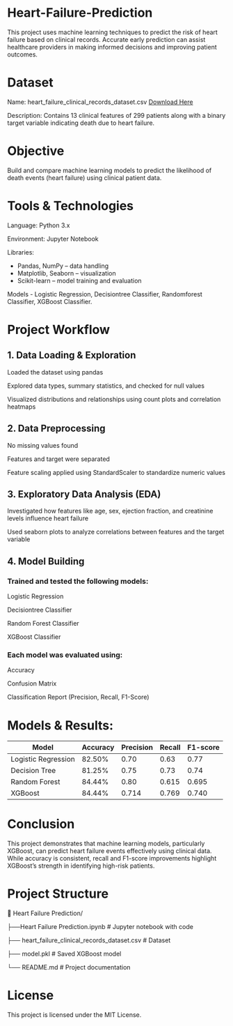# Heart-Failure-Prediction
This project uses machine learning techniques to predict the risk of heart failure based on clinical records. Accurate early prediction can assist healthcare providers in making informed decisions and improving patient outcomes.


# Dataset
Name: heart_failure_clinical_records_dataset.csv [Download Here](heart_failure_clinical_records_dataset.csv)

Description: Contains 13 clinical features of 299 patients along with a binary target variable indicating death due to heart failure.


# Objective
Build and compare machine learning models to predict the likelihood of death events (heart failure) using clinical patient data.


# Tools & Technologies
Language: Python 3.x

Environment: Jupyter Notebook

Libraries: 
- Pandas, NumPy – data handling
- Matplotlib, Seaborn – visualization           
- Scikit-learn – model training and evaluation

Models - Logistic Regression, Decisiontree Classifier, Randomforest Classifier, XGBoost Classifier.


# Project Workflow
## 1. Data Loading & Exploration
Loaded the dataset using pandas

Explored data types, summary statistics, and checked for null values

Visualized distributions and relationships using count plots and correlation heatmaps

## 2. Data Preprocessing
No missing values found

Features and target were separated

Feature scaling applied using StandardScaler to standardize numeric values

## 3. Exploratory Data Analysis (EDA)
Investigated how features like age, sex, ejection fraction, and creatinine levels influence heart failure

Used seaborn plots to analyze correlations between features and the target variable

## 4. Model Building
### Trained and tested the following models:

Logistic Regression

Decisiontree Classifier

Random Forest Classifier

XGBoost Classifier

### Each model was evaluated using:

Accuracy

Confusion Matrix

Classification Report (Precision, Recall, F1-Score)

# Models & Results:
| Model               | Accuracy | Precision | Recall | F1-score |
| ------------------- | -------- | --------- | ------ | -------- |
| Logistic Regression | 82.50%   | 0.70      | 0.63   | 0.77     |
| Decision Tree       | 81.25%   | 0.75      | 0.73   | 0.74     |
| Random Forest       | 84.44%   | 0.80      | 0.615  | 0.695    |
| XGBoost             | 84.44%   | 0.714     | 0.769  | 0.740    |

# Conclusion
This project demonstrates that machine learning models, particularly XGBoost, can predict heart failure events effectively using clinical data. While accuracy is consistent, recall and F1-score improvements highlight XGBoost’s strength in identifying high-risk patients.

# Project Structure
📁 Heart Failure Prediction/

├──Heart Failure Prediction.ipynb          # Jupyter notebook with code

├── heart_failure_clinical_records_dataset.csv   # Dataset

├── model.pkl                              # Saved XGBoost model

└── README.md                              # Project documentation

# License
This project is licensed under the MIT License.

